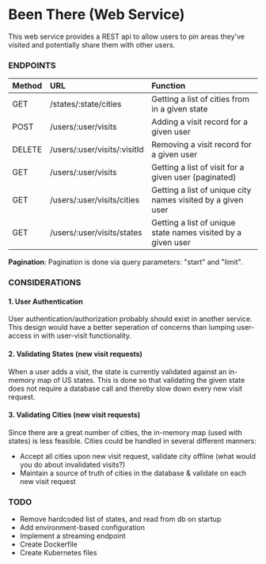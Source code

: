 # Been There (Web Service)

This web service provides a REST api to allow users to pin areas they've visited and potentially share them with other users.

### ENDPOINTS
| Method | URL | Function |
|:-------|:----|:---------|
| GET | /states/:state/cities | Getting a list of cities from in a given state |
| POST | /users/:user/visits | Adding a visit record for a given user |
| DELETE | /users/:user/visits/:visitId | Removing a visit record for a given user |
| GET | /users/:user/visits | Getting a list of visit for a given user (paginated) |
| GET | /users/:user/visits/cities | Getting a list of unique city names visited by a given user |
| GET | /users/:user/visits/states | Getting a list of unique state names visited by a given user |

**Pagination**: Pagination is done via query parameters: "start" and "limit".

### CONSIDERATIONS
#### 1. User Authentication
User authentication/authorization probably should exist in another service. This design would have a better seperation of concerns than lumping user-access in with user-visit functionality.
#### 2. Validating States (new visit requests)
When a user adds a visit, the state is currently validated against an in-memory map of US states. This is done so that validating the given state does not require a database call and thereby slow down every new visit request.
#### 3. Validating Cities (new visit requests)
Since there are a great number of cities, the in-memory map (used with states) is less feasible. Cities could be handled in several different manners:
* Accept all cities upon new visit request, validate city offline (what would you do about invalidated visits?)
* Maintain a source of truth of cities in the database & validate on each new visit request

### TODO
* Remove hardcoded list of states, and read from db on startup
* Add environment-based configuration
* Implement a streaming endpoint
* Create Dockerfile
* Create Kubernetes files
